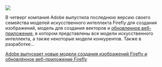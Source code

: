 <!--2025-04-24 14:33:13-->
<div class="yb">
  <div class="rss habr"><img src="https://habrastorage.org/getpro/habr/upload_files/835/5fa/c2e/8355fac2ed34b43cb8e77e4172b43be1.jpg" /><p>В четверг компания Adobe выпустила последнюю версию своего семейства моделей искусственного интеллекта Firefly для создания изображений, модель для создания векторов и&nbsp;<a href="https://firefly.adobe.com/">обновленное веб-приложение</a>, в котором представлены все модели искусственного интеллекта, а также некоторые модели конкурентов.&nbsp;Также в разработке... <p class="titl"><a href="https://habr.com/ru/companies/bothub/news/904136/?utm_source=habrahabr&utm_medium=rss&utm_campaign=904136">Adobe выпускает новые модели создания изображений Firefly и обновлённое веб-приложение Firefly</a></p></div>
</div>
